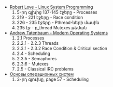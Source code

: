 -  [Robert Love - Linux System Programming]([Linux.System.Programming(2nd,2013.5)].Robert.Love.pdf)
	1. 5-րդ գլխից 137-145 էջերը - Processes
	2. 219 - 221 էջերը - Race condition
	3. 226 - 235 էջերը -  Pthread-ների մասին
	4. 235 էջ - p_thread Mutexes թեման
-  [Andrew Tatenbaum - Modern Operating Systems](Modern%20Operating%20Systems%204th%20Edition--Andrew%20Tanenbaum.pdf)
	1. 2.1 Processes
	2. 2․2․1 - 2․2․3 Threads
	3. 2․3․1 - 2․3․2 Race Condition & Critical section
	4. 2․4 - Scheduling
	5. 2․3․5 - Semaphores
	6. 2․3․6 - Mutexes
	7. 2․5 - Classical IRC problems
- [Основы операционных систем](Основы%20операционных%20систем(учебное%20пособие%20В.Е.%20Карпов.%20Москва%202005).pdf)
	1. 3-րդ գլուխը, page 57 - Scheduling




